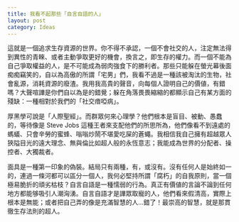 ```yaml
---
title: 我看不起那些「自言自語的人」
layout: post
category: Ideas
---
```


這就是一個追求生存資源的世界。你不得不承認，一個不會社交的人，注定無法得到異性的青睞、或者主動爭取更好的機會，換言之，即生存的權力。而一個不能為自己爭取權益的人，是不可能成為弱肉強食下的勝利者。那些只能躲在螢光幕後面痴痴竊笑的，自以為高傲的所謂「宅男」們，我看不過是一種該被淘汰的生物，社會亂源，消耗資源的廢渣。我用我高貴的聲音，向每個人證明自己的價値，有錯嗎？大聲喧譁是你們自以為是的錯覺；躲在角落畏畏縮縮的都顯示自己有某方面的殘缺：一種相對於我們的「社交瘖啞病」。

厚黑學可說是「人際聖經」。而群眾何來心理學？他們根本是盲目、被動、愚蠢的，等待像是 Steve Jobs 這種王者來支配他們的所思所為，他們像看不到遠處的螞蟻、只會辛勞的蜜蜂、嗡嗡炒鬧不堪愛吃屎的蒼蠅。我相信我自己擁有超越眾人狹隘目光的遠大理念、無與倫比如超人般的永恆意志；我能成為世界的分配者、操控者、大獨裁者。

面具是一種第一印象的偽裝。結局只有兩種，有，或沒有。沒有任何人是始終如一的，連過一條河都可以區分一個人，我何必堅持所謂「腐朽」的自我原則，當一個極易脆折的頑劣枯枝？自言自語是一種懦弱的行為。真正有價値的言論不論到任何地方都能够吸引人潮洶湧。自言自語才是譁眾取寵的人，他們看來假清高，實際上根本是無能；或者把自己弄的像是充滿智慧的人...錯了！最崇高的智慧，就是那貫徹生存法則的超人。
